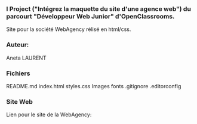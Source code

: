 <h3>I Project ("Intégrez la maquette du site d'une agence web") du parcourt "Développeur Web Junior" d'OpenClassrooms.</h3>
<p>Site pour la société WebAgency rélisé en html/css.<p>

<h3>Auteur:</h3>
Aneta LAURENT

<h3>Fichiers</h3>
README.md
index.html
styles.css
Images
fonts
.gitignore
.editorconfig


<h3>Site Web</h3>
Lien pour le site de la WebAgency:


